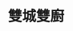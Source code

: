 ---
title: "雙城雙廚"
description: "雙城雙廚"
layout: shop
keywords:
  - 美食競賽
  - 台灣美食
  - 美食精選
datePublished: "2025-06-30"
dateModified: "2025-07-03"
city: "台北市"
district: "信義區"
address: "台北市信義區嘉興街175巷2弄8號"
phone: ""
geo: "25.02748479024552, 121.55742378606605"
google_map: "https://maps.app.goo.gl/43WJp92iomFfxDnr9"
footinder: "https://footinder.com.tw/%E5%8F%B0%E5%8C%97%E5%B8%82%E4%BF%A1%E7%BE%A9%E5%8D%80/362164/"
official: ""
award:
  - name: "500盤"
    year: "2024"
    entries:
      - dishes:
          - "糟乳鴿"

---
